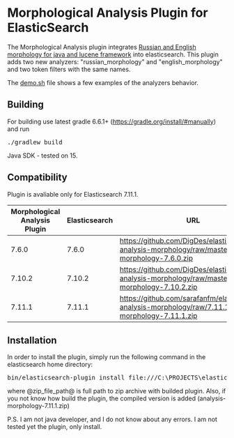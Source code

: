 # Morphological Analysis Plugin for ElasticSearch

The Morphological Analysis plugin integrates <a href="https://github.com/AKuznetsov/russianmorphology">Russian and English morphology for java and lucene framework</a> into elasticsearch. This plugin adds two new analyzers: "russian_morphology" and "english_morphology" and two token filters with the same names.

The <a href="https://github.com/DigDes/elasticsearch-analysis-morphology/blob/master/demo.sh">demo.sh</a> file shows a few examples of the analyzers behavior.


## Building
For building use latest gradle 6.6.1+ (https://gradle.org/install/#manually) and run
<pre>./gradlew build</pre>
Java SDK - tested on 15.

## Compatibility

Plugin is avaliable only for Elasticsearch 7.11.1.

Morphological Analysis Plugin | Elasticsearch   | URL  
--------| -------------|---------
7.6.0                            |7.6.0                |https://github.com/DigDes/elasticsearch-analysis-morphology/raw/master/analysis-morphology-7.6.0.zip
7.10.2                            |7.10.2              |https://github.com/DigDes/elasticsearch-analysis-morphology/raw/master/analysis-morphology-7.10.2.zip
7.11.1                           | 7.11.1   | https://github.com/sarafanfm/elasticsearch-analysis-morphology/raw/7.11.1/analysis-morphology-7.11.1.zip


## Installation

In order to install the plugin, simply run the following command in the elasticsearch home directory:
<pre>
bin/elasticsearch-plugin install file:///C:\PROJECTS\elasticsearch-analysis-morphology\analysis-morphology-7.11.1.zip
</pre>

where @zip_file_path@ is full path to zip archive with builded plugin.
Also, if you not know how build the plugin, the compiled version is added (analysis-morphology-7.11.1.zip)

P.S. I am not java developer, and I do not know about any errors. I am not tested yet the plugin, only install.
